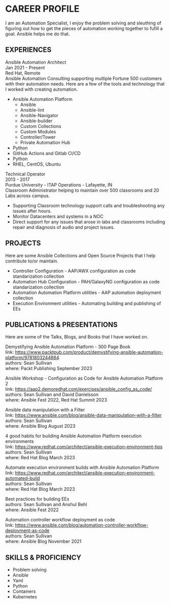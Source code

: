 # CAREER PROFILE

I am an Automation Specialist, I enjoy the problem solving and sleuthing of figuring out how to get the pieces of automation working together to fufill a goal. Ansible helps me do that.

## EXPERIENCES

Ansible Automation Architect\
Jan 2021 - Present\
Red Hat, Remote\
Ansible Automation Consulting supporting multiple Fortune 500 customers with their automation needs. Here are a few of the tools and technology that I worked with creating automation.
  - Ansible Automation Platform
    - Ansible
    - Ansible-lint
    - Ansible-Navigator
    - Ansible-builder
    - Custom Collections
    - Custom Modules
    - Controller/Tower
    - Private Automation Hub
  - Python
  - GitHub Actions and Gitlab CI/CD
  - Python
  - RHEL, CentOS, Ubuntu

Technical Operator\
2013 - 2017\
Purdue University - ITAP Operations - Lafayette, IN\
  Classroom Administrator helping to maintain over 500 classrooms and 20 Labs
  across campus.
- Supporting Classroom technology support calls and troubleshooting any issues after hours.
- Monitor Datacenters and systems in a NOC
- Direct support for any issues that arose in labs and classrooms including repair and diagnosis of audio and project issues.

## PROJECTS

Here are some Ansible Collections and Open Source Projects that I help contribute to/or maintain.

  - Controller Configuration - AAP/AWX configuration as code standarization collection
  - Automation Hub Configuration - PAH/GalaxyNG configuration as code standarization collection
  - Automation Automation Platform utilities - AAP automation deployment collection
  - Execution Environment utilities - Automating building and publishing of EEs

## PUBLICATIONS & PRESENTATIONS

Here are some of the Talks, Blogs, and Books that I have worked on.

Demystifying Ansible Automation Platform - 300 Page Book\
link: https://www.packtpub.com/product/demystifying-ansible-automation-platform/9781803244884 \
authors: Sean Sullivan\
where: Packt Publishing September 2023

Ansible Workshop - Configuration as Code for Ansible Automation Platform 2\
link: https://aap2.demoredhat.com/exercises/ansible_config_as_code/ \
authors: Sean Sullivan and David Danielsson\
where: Ansible Fest 2022, Red Hat Summit 2023

Ansible data manipulation with a Filter\
link: https://www.ansible.com/blog/ansible-data-manipulation-with-a-filter \
authors: Sean Sullivan\
where: Ansible Blog August 2023

4 good habits for building Ansible Automation Platform execution environments\
link: https://www.redhat.com/architect/ansible-execution-environment-tips \
authors: Sean Sullivan\
where: Red Hat Blog March 2023

Automate execution environment builds with Ansible Automation Platform\
link: https://www.redhat.com/architect/ansible-execution-environment-automated-build \
authors: Sean Sullivan\
where: Red Hat Blog March 2023

Best practices for building EEs\
authors: Sean Sullivan and Anshul Behl\
where: Ansible Fest 2022

Automation controller workflow deployment as code\
link: https://www.ansible.com/blog/automation-controller-workflow-deployment-as-code \
authors: Sean Sullivan\
where: Ansible Blog November 2021


## SKILLS & PROFICIENCY

  - Problem solving
  - Ansible
  - Yaml
  - Python
  - Containers
  - Kubernetes
